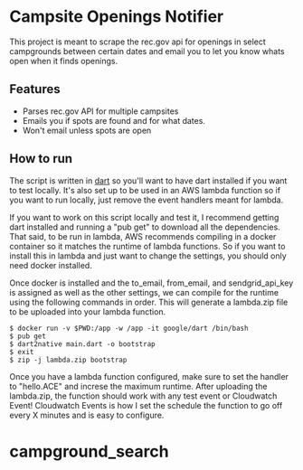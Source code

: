 # Campsite Openings Notifier

This project is meant to scrape the rec.gov api for openings in select campgrounds between certain dates and email you to let you know whats open when it finds openings.

## Features

- Parses rec.gov API for multiple campsites
- Emails you if spots are found and for what dates.
- Won't email unless spots are open

## How to run

The script is written in [dart](https://dart.dev/) so you'll want to have dart installed if you want to test locally. It's also set up to be used in an AWS lambda function so if you want to run locally, just remove the event handlers meant for lambda.

If you want to work on this script locally and test it, I recommend getting dart installed and running a "pub get" to download all the dependencies. That said, to be run in lambda, AWS recommends compiling in a docker container so it matches the runtime of lambda functions. So if you want to install this in lambda and just want to change the settings, you should only need docker installed.

Once docker is installed and the to_email, from_email, and sendgrid_api_key is assigned as well as the other settings, we can compile for the runtime using the following commands in order. This will generate a lambda.zip file to be uploaded into your lambda function.

```
$ docker run -v $PWD:/app -w /app -it google/dart /bin/bash
$ pub get
$ dart2native main.dart -o bootstrap
$ exit
$ zip -j lambda.zip bootstrap
```

Once you have a lambda function configured, make sure to set the handler to "hello.ACE" and increse the maximum runtime. After uploading the lambda.zip, the function should work with any test event or Cloudwatch Event! Cloudwatch Events is how I set the schedule the function to go off every X minutes and is easy to configure.
# campground_search
